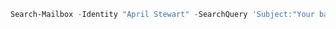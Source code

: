 <!-- TITLE: Exchange 2010 Remove Specific Message From Cmdlet -->


```powershell
Search-Mailbox -Identity "April Stewart" -SearchQuery 'Subject:"Your bank statement"' -DeleteContent
```
